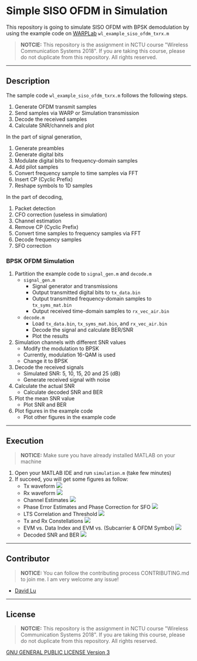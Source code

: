 # Simple SISO OFDM in Simulation

This repository is going to simulate SISO OFDM with BPSK demodulation by using the example code on [WARPLab](https://warpproject.org/trac/wiki/WARPLab/Examples/OFDM) `wl_example_siso_ofdm_txrx.m`

> **NOTCIE:** This repository is the assignment in NCTU course "Wireless Communication Systems 2018". If you are taking this course, please do not duplicate from this repository. All rights reserved.

---
## Description

The sample code `wl_example_siso_ofdm_txrx.m` follows the following steps.
1. Generate OFDM transmit samples
2. Send samples via WARP or Simulation transmission
3. Decode the received samples
4. Calculate SNR/channels and plot

In the part of signal generation,
1. Generate preambles
2. Generate digital bits
3. Modulate digital bits to frequency-domain samples
4. Add pilot samples
5. Convert frequency sample to time samples via FFT
6. Insert CP (Cyclic Prefix)
7. Reshape symbols to 1D samples

In the part of decoding,
1. Packet detection
2. CFO correction (useless in simulation)
3. Channel estimation
4. Remove CP (Cyclic Prefix)
5. Convert time samples to frequency samples via FFT
6. Decode frequency samples
7. SFO correction

### BPSK OFDM Simulation

1. Partition the example code to `signal_gen.m` and `decode.m`
    * `signal_gen.m`
        * Signal generator and transmissions
        * Output transmitted digital bits to `tx_data.bin`
        * Output transmitted frequency-domain samples to `tx_syms_mat.bin`
        * Output received time-domain samples to `rx_vec_air.bin`
    * `decode.m`
        * Load `tx_data.bin`, `tx_syms_mat.bin`, and `rx_vec_air.bin`
        * Decode the signal and calculate BER/SNR
        * Plot the results
2. Simulation channels with different SNR values
    * Modify the modulation to BPSK
    * Currently, modulation 16-QAM is used
    * Change it to BPSK
3. Decode the received signals
    * Simulated SNR: 5, 10, 15, 20 and 25 (dB)
    * Generate received signal with noise
4. Calculate the actual SNR
    * Calculate decoded SNR and BER
5. Plot the mean SNR value
    * Plot SNR and BER
6. Plot figures in the example code
    * Plot other figures in the example code

---
## Execution

> **NOTICE:** Make sure you have already installed MATLAB on your machine

1. Open your MATLAB IDE and run `simulation.m` (take few minutes)
2. If succeed, you will get some figures as follow:
    * Tx waveform
        ![](res/Tx_waveform.png)
    * Rx waveform
        ![](res/Rx_waveform.png)
    * Channel Estimates
        ![](res/Channel.png)
    * Phase Error Estimates and Phase Correction for SFO
        ![](res/Phase.png)
    * LTS Correlation and Threshold
        ![](res/LTS_correlation.png)
    * Tx and Rx Constellations
        ![](res/Constellations.png)
    * EVM vs. Data Index and EVM vs. (Subcarrier & OFDM Symbol)
        ![](res/EVM.png)
    * Decoded SNR and BER
        ![](res/SNR_BER.png)

---
## Contributor

> **NOTICE:** You can follow the contributing process CONTRIBUTING.md to join me. I am very welcome any issue!

* [David Lu](https://github.com/yungshenglu)

---
## License

> **NOTCIE:** This repository is the assignment in NCTU course "Wireless Communication Systems 2018". If you are taking this course, please do not duplicate from this repository. All rights reserved.

[GNU GENERAL PUBLIC LICENSE Version 3](LICENSE)
